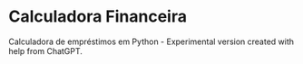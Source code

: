 # Calculadora Financeira
Calculadora de empréstimos em Python - Experimental version created with help from ChatGPT.


